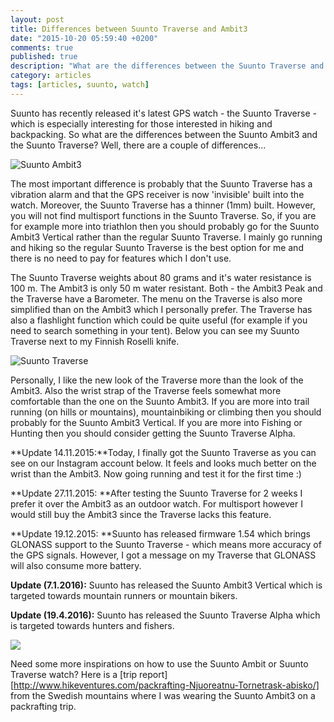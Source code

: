 ```yaml
---
layout: post
title: Differences between Suunto Traverse and Ambit3
date: "2015-10-20 05:59:40 +0200"
comments: true
published: true
description: "What are the differences between the Suunto Traverse and the Ambit3?"
category: articles
tags: [articles, suunto, watch]
---
```


Suunto has recently released it's latest GPS watch - the Suunto Traverse - which is especially interesting for those interested in hiking and backpacking. So what are the differences between the Suunto Ambit3 and the Suunto Traverse? Well, there are a couple of differences...
  
![Suunto Ambit3](https://farm9.staticflickr.com/8836/17649022620_b7c5293739_b.jpg "Suunto Ambit3")
  
The most important difference is probably that the Suunto Traverse has a vibration alarm and that the GPS receiver is now 'invisible' built into the watch. Moreover, the Suunto Traverse has a thinner (1mm) built. However, you will not find multisport functions in the Suunto Traverse. So, if you are for example more into triathlon then you should probably go for the Suunto Ambit3 Vertical rather than the regular Suunto Traverse. I mainly go running and hiking so the regular Suunto Traverse is the best option for me and there is no need to pay for features which I don't use.

The Suunto Traverse weights about 80 grams and it's water resistance is 100 m. The Ambit3 is only 50 m water resistant. Both - the Ambit3 Peak and the Traverse have a Barometer. The menu on the Traverse is also more simplified than on the Ambit3 which I personally prefer. The Traverse has also a flashlight function which could be quite useful (for example if you need to search something in your tent). Below you can see my Suunto Traverse next to my Finnish Roselli knife.
  
![Suunto Traverse](https://farm9.staticflickr.com/8836/17649022620_b7c5293739_b.jpghttps://farm8.staticflickr.com/7138/26503377864_db26a8025b_b.jpg "Suunto Traverse and Roselli Knife")
  
Personally, I like the new look of the Traverse more than the look of the Ambit3. Also the wrist strap of the Traverse feels somewhat more comfortable than the one on the Suunto Ambit3. If you are more into trail running (on hills or mountains), mountainbiking or climbing then you should probably for the Suunto Ambit3 Vertical. If you are more into Fishing or Hunting then you should consider getting the Suunto Traverse Alpha.

**Update 14.11.2015:**Today, I finally got the Suunto Traverse as you can see on our Instagram account below. It feels and looks much better on the wrist than the Ambit3. Now going running and test it for the first time :)

**Update 27.11.2015: **After testing the Suunto Traverse for 2 weeks I prefer it over the Ambit3 as an outdoor watch. For multisport however I would still buy the Ambit3 since the Traverse lacks this feature.

**Update 19.12.2015: **Suunto has released firmware 1.54 which brings GLONASS support to the Suunto Traverse - which means more accuracy of the GPS signals. However, I got a message on my Traverse that GLONASS will also consume more battery.

**Update (7.1.2016):** Suunto has released the Suunto Ambit3 Vertical which is targeted towards mountain runners or mountain bikers.

**Update (19.4.2016):** Suunto has released the Suunto Traverse Alpha which is targeted towards hunters and fishers.

<a  href="http://www.amazon.com/gp/product/B014PNZKC0/ref=as_li_tl?ie=UTF8&camp=1789&creative=9325&creativeASIN=B014PNZKC0&linkCode=as2&tag=hikeve-20&linkId=632KXW4PCPBDYU3S"><img border="0" src="http://ws-na.amazon-adsystem.com/widgets/q?_encoding=UTF8&ASIN=B014PNZKC0&Format=_SL250_&ID=AsinImage&MarketPlace=US&ServiceVersion=20070822&WS=1&tag=hikeve-20" ></a><img src="http://ir-na.amazon-adsystem.com/e/ir?t=hikeve-20&l=as2&o=1&a=B014PNZKC0" width="1" height="1" border="0" alt="" style="border:none !important; margin:0px !important;" />
   
Need some more inspirations on how to use the Suunto Ambit or Suunto Traverse watch? Here is a [trip report][http://www.hikeventures.com/packrafting-Njuoreatnu-Tornetrask-abisko/] from the Swedish mountains where I was wearing the Suunto Ambit3 on a packrafting trip.


